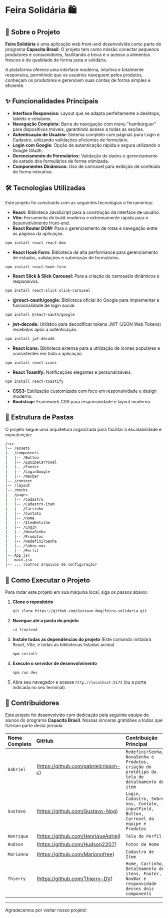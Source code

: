 # Feira Solidária 🛍️

## 📖 Sobre o Projeto

**Feira Solidária** é uma aplicação web front-end desenvolvida como parte do programa **Capacita Brasil**. O projeto tem como missão conectar pequenos produtores e consumidores, facilitando a troca e o acesso a alimentos frescos e de qualidade de forma justa e solidária.

A plataforma oferece uma interface moderna, intuitiva e totalmente responsiva, permitindo que os usuários naveguem pelos produtos, conheçam os produtores e gerenciem suas contas de forma simples e eficiente.

## ✨ Funcionalidades Principais

- **Interface Responsiva:** Layout que se adapta perfeitamente a desktops, tablets e celulares.
- **Navegação Completa:** Barra de navegação com menu "hambúrguer" para dispositivos móveis, garantindo acesso a todas as seções.
- **Autenticação de Usuário:** Sistema completo com páginas para Login e Cadastro, utilizando validações eficientes de formulário.
- **Login com Google:** Opção de autenticação rápida e segura utilizando o Google OAuth.
- **Gerenciamento de Formulários:** Validação de dados e gerenciamento de estado dos formulários de forma otimizada.
- **Componentes Dinâmicos:** Uso de carrossel para exibição de conteúdo de forma interativa.

## 🛠️ Tecnologias Utilizadas

Este projeto foi construído com as seguintes tecnologias e ferramentas:

- **React:** Biblioteca JavaScript para a construção da interface de usuário.
- **Vite:** Ferramenta de build moderna e extremamente rápida para o desenvolvimento front-end.
- **React Router DOM:** Para o gerenciamento de rotas e navegação entre as páginas da aplicação.
```bash
npm install react react-dom
```
- **React Hook Form:** Biblioteca de alta performance para gerenciamento de estados, validações e submissão de formulários.
```bash
npm install react-hook-form
```
- **React Slick & Slick Carousel:** Para a criação de carrosséis dinâmicos e responsivos.
```bash
npm install react-slick slick-carousel
```
- **@react-oauth/google:** Biblioteca oficial do Google para implementar a funcionalidade de login social.
```bash
npm install @react-oauth/google
```
- **jwt-decode:** Utilitário para decodificar tokens JWT (JSON Web Tokens) recebidos após a autenticação.
```bash
npm install jwt-decode
```
- **React Icons:** Biblioteca extensa para a utilização de ícones populares e consistentes em toda a aplicação.
```bash
npm install react-icons
```
- **React Toastify:** Notificações elegantes e personalizáveis.
```bash
npm install react-toastify

```
- **CSS3:** Estilização customizada com foco em responsividade e design moderno.
- **Bootstrap:** Framework CSS para responsividade e layout moderno.


## 📂 Estrutura de Pastas

O projeto segue uma arquitetura organizada para facilitar a escalabilidade e manutenção:

```bash
/src
|-- /assets
|-- /components
|   |-- /Button
|   |-- /EquipeCarrosel
|   |-- /Footer
|   |-- /LoginGoogle
|   |-- /Navbar
|-- /context
|-- /layout
|-- /mocks
|-- /pages
|   |-- /Cadastro
|   |-- /Cadastro-item
|   |-- /Carrinho
|   |-- /Contato
|   |-- /Home
|   |-- /ItemDetalhe
|   |-- /Login
|   |-- /NovaSenha
|   |-- /Produtos
|   |-- /RedefinirSenha
|   |-- /Sobre-nos
|   |-- /Perfil
|-- App.jsx
|-- main.jsx
|-- ... (outros arquivos de configuração)

```

## 🚀 Como Executar o Projeto

Para rodar este projeto em sua máquina local, siga os passos abaixo:

1.  **Clone o repositório**
    ```bash
    git clone https://github.com/Gustavo-Nog/feira-solidaria.git

    ```

2.  **Navegue até a pasta do projeto**
    ```bash
    cd frontend 
    ```

3.  **Instale todas as dependências do projeto**
    (Este comando instalará React, Vite, e todas as bibliotecas listadas acima)
    ```bash
    npm install
    ```

4.  **Execute o servidor de desenvolvimento**
    ```bash
    npm run dev
    ```

5.  Abra seu navegador e acesse `http://localhost:5173` (ou a porta indicada no seu terminal).

## 👥 Contribuidores

Este projeto foi desenvolvido com dedicação pela seguinte equipe de alunos do programa **Capacita Brasil**. Nossas sinceras gratidões a todos que fizeram parte desta jornada.

| Nome Completo     | GitHub                            | Contribuição Principal                                     |
| :---------------- | :---------------------------------| :--------------------------------------------------------- |
| `Gabriel`         | (https://github.com/gabrielcrispim-c)     | `RedefinirSenha, NovaSenha e Produtos, criação do protótipo da tela de detalhamento de item`                    |
| `Gustavo`         | (https://github.com/Gustavo-Nog)     | `Login, Cadastro, Sobre nos, Contato, inputField, Button, Carrosel da equipe e Produtos`                       |
| `Henrique`        | (https://github.com/HenriqueAdriel)     | `Tela de Perfil`                            |
| `Hudson`          | (https://github.com/Hudson2207)     | `Fotos da Home`          |
| `Marianna`        | (https://github.com/Marionofree)     | `Cadastro de Item`          |
| `Thierry`         | (https://github.com/Thierry-DV)   | `Home, Carrinho, Detalhamento de itens, Footer, NavBar e responvidade desses dois components`|


---

Agradecemos por visitar nosso projeto!
